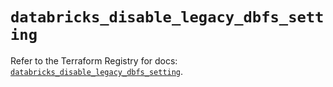 # `databricks_disable_legacy_dbfs_setting`

Refer to the Terraform Registry for docs: [`databricks_disable_legacy_dbfs_setting`](https://registry.terraform.io/providers/databricks/databricks/1.94.0/docs/resources/disable_legacy_dbfs_setting).
